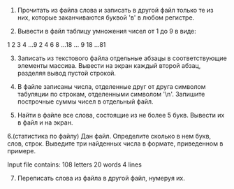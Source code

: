 1. Прочитать из файла слова и записать в другой файл только те из них, 
которые заканчиваются буквой 'в' в любом регистре.

2. Вывести в файл таблицу умножения чисел от 1 до 9 в виде:

1	2	3	4	...9
2	4	6	8	...18
...
9	18			...81


3. Записать из текстового файла отдельные абзацы в соответствующие элементы массива.
Вывести на экран каждый второй абзац, разделяя вывод пустой строкой.

4. В файле записаны числа, отделенные друг от друга символом табуляции по строкам, отделенными символом '\n'. Запишите построчные суммы чисел в отдельный файл.

5. Найти в файле все слова, состоящие из не более 5 букв. Вывести их в файл и на экран.

6.(статистика по файлу) Дан файл. Определите сколько в нем букв, слов, строк. Выведите три найденных числа в формате, приведенном в примере. 

Input file contains:
108 letters 
20 words 
4 lines 

7. Переписать слова из файла в другой файл, нумеруя их.
